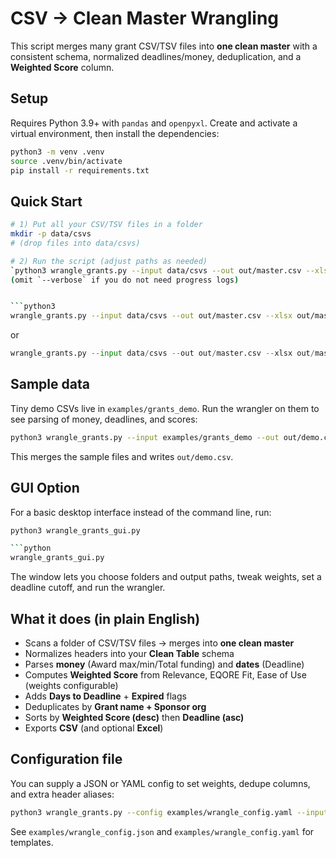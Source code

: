 # CSV → Clean Master Wrangling

This script merges many grant CSV/TSV files into **one clean master** with a consistent schema, normalized deadlines/money, deduplication, and a **Weighted Score** column.

## Setup

Requires Python 3.9+ with `pandas` and `openpyxl`.
Create and activate a virtual environment, then install the dependencies:

```bash
python3 -m venv .venv
source .venv/bin/activate
pip install -r requirements.txt
```

## Quick Start

```bash
# 1) Put all your CSV/TSV files in a folder
mkdir -p data/csvs
# (drop files into data/csvs)

# 2) Run the script (adjust paths as needed)
`python3 wrangle_grants.py --input data/csvs --out out/master.csv --xlsx out/master.xlsx --weights 0.4 0.4 0.2 --deadline-cutoff today --print-summary --verbose`
(omit `--verbose` if you do not need progress logs)


```python3 
wrangle_grants.py --input data/csvs --out out/master.csv --xlsx out/master.xlsx --weights 0.4 0.4 0.2 --deadline-cutoff today --print-summary --verbose
```
or

```python 
wrangle_grants.py --input data/csvs --out out/master.csv --xlsx out/master.xlsx --weights 0.4 0.4 0.2 --deadline-cutoff today --print-summary --verbose
```

## Sample data

Tiny demo CSVs live in `examples/grants_demo`. Run the wrangler on them to see
parsing of money, deadlines, and scores:

```bash
python3 wrangle_grants.py --input examples/grants_demo --out out/demo.csv --print-summary
```

This merges the sample files and writes `out/demo.csv`.

## GUI Option

For a basic desktop interface instead of the command line, run:

```bash
python3 wrangle_grants_gui.py

```python 
wrangle_grants_gui.py
```

The window lets you choose folders and output paths, tweak weights, set a deadline cutoff, and run the wrangler.

## What it does (in plain English)

* Scans a folder of CSV/TSV files → merges into **one clean master**
* Normalizes headers into your **Clean Table** schema
* Parses **money** (Award max/min/Total funding) and **dates** (Deadline)
* Computes **Weighted Score** from Relevance, EQORE Fit, Ease of Use (weights configurable)
* Adds **Days to Deadline** + **Expired** flags
* Deduplicates by **Grant name + Sponsor org**
* Sorts by **Weighted Score (desc)** then **Deadline (asc)**
* Exports **CSV** (and optional **Excel**)

## Configuration file

You can supply a JSON or YAML config to set weights, dedupe columns, and extra header aliases:

```bash
python3 wrangle_grants.py --config examples/wrangle_config.yaml --input data/csvs --out out/master.csv
```

See `examples/wrangle_config.json` and `examples/wrangle_config.yaml` for templates.

